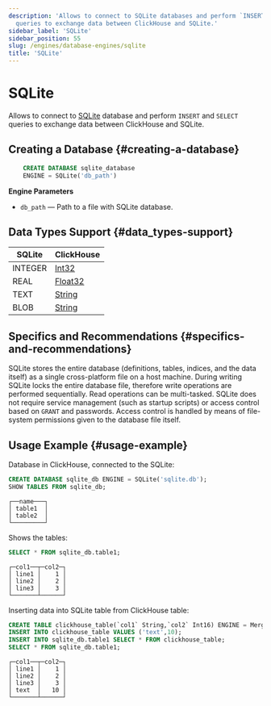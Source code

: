 ```yaml
---
description: 'Allows to connect to SQLite databases and perform `INSERT` and `SELECT`
  queries to exchange data between ClickHouse and SQLite.'
sidebar_label: 'SQLite'
sidebar_position: 55
slug: /engines/database-engines/sqlite
title: 'SQLite'
---
```


# SQLite

Allows to connect to [SQLite](https://www.sqlite.org/index.html) database and perform `INSERT` and `SELECT` queries to exchange data between ClickHouse and SQLite.

## Creating a Database {#creating-a-database}

```sql
    CREATE DATABASE sqlite_database
    ENGINE = SQLite('db_path')
```

**Engine Parameters**

- `db_path` — Path to a file with SQLite database.

## Data Types Support {#data_types-support}

|  SQLite   | ClickHouse                                              |
|---------------|---------------------------------------------------------|
| INTEGER       | [Int32](../../sql-reference/data-types/int-uint.md)     |
| REAL          | [Float32](../../sql-reference/data-types/float.md)      |
| TEXT          | [String](../../sql-reference/data-types/string.md)      |
| BLOB          | [String](../../sql-reference/data-types/string.md)      |

## Specifics and Recommendations {#specifics-and-recommendations}

SQLite stores the entire database (definitions, tables, indices, and the data itself) as a single cross-platform file on a host machine. During writing SQLite locks the entire database file, therefore write operations are performed sequentially. Read operations can be multi-tasked.
SQLite does not require service management (such as startup scripts) or access control based on `GRANT` and passwords. Access control is handled by means of file-system permissions given to the database file itself.

## Usage Example {#usage-example}

Database in ClickHouse, connected to the SQLite:

```sql
CREATE DATABASE sqlite_db ENGINE = SQLite('sqlite.db');
SHOW TABLES FROM sqlite_db;
```

```text
┌──name───┐
│ table1  │
│ table2  │
└─────────┘
```

Shows the tables:

```sql
SELECT * FROM sqlite_db.table1;
```

```text
┌─col1──┬─col2─┐
│ line1 │    1 │
│ line2 │    2 │
│ line3 │    3 │
└───────┴──────┘
```
Inserting data into SQLite table from ClickHouse table:

```sql
CREATE TABLE clickhouse_table(`col1` String,`col2` Int16) ENGINE = MergeTree() ORDER BY col2;
INSERT INTO clickhouse_table VALUES ('text',10);
INSERT INTO sqlite_db.table1 SELECT * FROM clickhouse_table;
SELECT * FROM sqlite_db.table1;
```

```text
┌─col1──┬─col2─┐
│ line1 │    1 │
│ line2 │    2 │
│ line3 │    3 │
│ text  │   10 │
└───────┴──────┘
```
